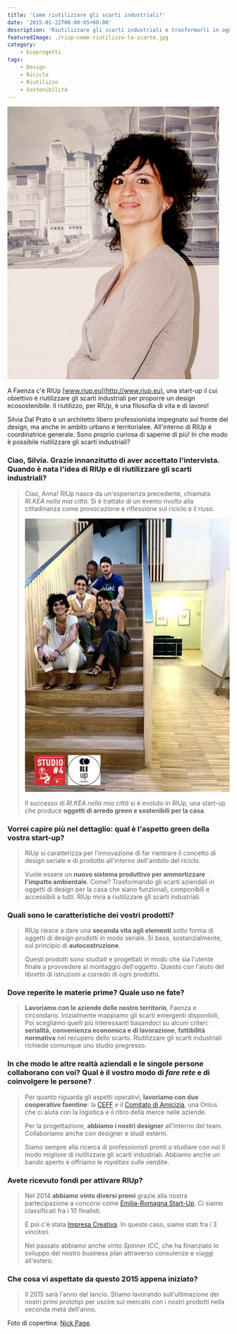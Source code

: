 ```yaml
---
title: 'Come riutilizzare gli scarti industriali?'
date: '2015-01-22T00:00:05+00:00'
description: 'Riutilizzare gli scarti industriali e trasformarli in oggetti di design componibile: questo è l'obiettivo di RIUp, una nuovissima start-up faentina.'
featuredImage: ./riup-come-riutilizzo-lo-scarto.jpg
category:
    - Ecoprogetti
tags:
    - Design
    - Riciclo
    - Riutilizzo
    - Sostenibilità
---
```



![Silvia Dal Prato](./silvia-dal-prato.jpg)

A Faenza c'è RIUp [www.riup.eu](http://www.riup.eu), una start-up il cui obiettivo è riutilizzare gli scarti industriali per proporre un design ecosostenibile.
Il riutilizzo, per RIUp, è una filosofia di vita e di lavoro!

Silvia Dal Prato è un architetto libero professionista impegnato sul fronte del design, ma anche in ambito urbano e territorialee. All'interno di RIUp è coordinatrice generale.
Sono proprio curiosa di saperne di più! In che modo è possibile riutilizzare gli scarti industriali?

### Ciao, Silvia. Grazie innanzitutto di aver accettato l'intervista. Quando è nata l'idea di RIUp e di riutilizzare gli scarti industriali?

> Ciao, Anna! RIUp nasce da un'esperienza precedente, chiamata *RI.KEA nella mia città*. Si è trattato di un evento rivolto alla cittadinanza come provocazione e riflessione sul riciclo e il riuso.
>
> ![Il team di RIUp](./fotogruppo-riup.jpg)
>
> Il successo di *RI.KEA nella mia città* si è evoluto in RIUp, una start-up che produce **oggetti di arredo green e sostenibili per la casa**.

### Vorrei capire più nel dettaglio: qual è l'aspetto green della vostra start-up?

> RIUp si caratterizza per l'innovazione di far rientrare il concetto di design seriale e di prodotto all'interno dell'ambito del riciclo.
>
> Vuole essere un **nuovo sistema produttivo per ammortizzare l'impatto ambientale**. Come? Trasformando gli scarti aziendali in oggetti di design per la casa che siano funzionali, componibili e accessibili a tutti. RIUp mira a riutilizzare gli scarti industriali.

### Quali sono le caratteristiche dei vostri prodotti?

> RIUp riesce a dare una **seconda vita agli elementi** sotto forma di oggetti di design prodotti in modo seriale. Si basa, sostanzialmente, sul principio di **autocostruzione**.
>
> Questi prodotti sono studiati e progettati in modo che sia l'utente finale a provvedere al montaggio dell'oggetto. Questo con l'aiuto del libretto di istruzioni a corredo di ogni prodotto.

### Dove reperite le materie prime? Quale uso ne fate?

> **Lavoriamo con le aziende delle nostro territorio**, Faenza e circondario. Inizialmente mappiamo gli scarti emergenti disponibili, Poi scegliamo quelli più interessanti basandoci su alcuni criteri: **serialità**, **convenienza economica e di lavorazione**, **fattibilità normativa** nel recupero dello scarto. Riutilizzare gli scarti industriali richiede comunque uno studio pregresso.

### In che modo le altre realtà aziendali e le singole persone collaborano con voi? Qual è il vostro modo di *fare rete* e di coinvolgere le persone?

> Per quanto riguarda gli aspetti operativi, **lavoriamo con due cooperative faentine**: la [CEFF](http://www.ceff.it) e il [Comitato di Amicizia](http://www.comitatodiamicizia.org), una Onlus che ci aiuta con la logistica e il ritiro della merce nelle aziende.
>
> Per la progettazione, **abbiamo i nostri designer** all'interno del team. Collaboriamo anche con designer e studi esterni.
>
> Siamo sempre alla ricerca di professionisti pronti a studiare con noi il modo migliore di riutilizzare gli scarti industriali. Abbiamo anche un bando aperto e offriamo le *royalties* sulle vendite.

### Avete ricevuto fondi per attivare RIUp?

> Nel 2014 **abbiamo vinto diversi premi** grazie alla nostra partecipazione a concorsi come [Emilia-Romagna Start-Up](http://www.emiliaromagnastartup.it). Ci siamo classificati fra i 10 finalisti.
>
> E poi c'è stata [Impresa Creativa](http://www.impresacreativa.net). In questo caso, siamo stati fra i 3 vincitori.
>
> Nel passato abbiamo anche vinto *Spinner ICC*, che ha finanziato lo sviluppo del nostro business plan attraverso consulenze e viaggi all'estero.

### Che cosa vi aspettate da questo 2015 appena iniziato?

> Il 2015 sarà l'anno del lancio. Stiamo lavorando sull'ultimazione dei nostri primi prototipi per uscire sul mercato con i nostri prodotti nella seconda metà dell'anno.

Foto di copertina: [Nick Page](https://www.flickr.com/photos/nicksie2008/14486065741/).
